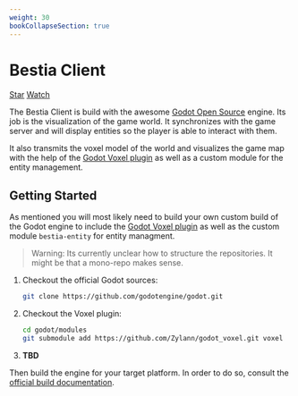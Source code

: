 ```yaml
---
weight: 30
bookCollapseSection: true
---
```

# Bestia Client

<a class="github-button" href="https://github.com/tfelix/bestia-client" data-icon="octicon-star" data-size="large"
data-show-count="true" aria-label="Star tfelix/bestia-client on GitHub">Star</a>
<a class="github-button" href="https://github.com/tfelix/bestia-client/subscription" data-icon="octicon-eye"
data-size="large" data-show-count="true" aria-label="Watch tfelix/bestia-client on GitHub">Watch</a>

The Bestia Client is build with the awesome [Godot Open Source](https://godotengine.org) engine. Its job is the visualization of the game world. It synchronizes with the game server and will display entities so the player is able to interact with them.

It also transmits the voxel model of the world and visualizes the game map with the help of the [Godot Voxel plugin](https://github.com/Zylann/godot_voxel) as well as a custom module for the entity management.

## Getting Started

As mentioned you will most likely need to build your own custom build of the Godot engine to include the [Godot Voxel plugin](https://github.com/Zylann/godot_voxel) as well as the custom module `bestia-entity` for entity managment.

> Warning: Its currently unclear how to structure the repositories. It might be that a mono-repo makes sense.

1. Checkout the official Godot sources:
    ```bash
    git clone https://github.com/godotengine/godot.git
    ```
2. Checkout the Voxel plugin:
    ```bash
    cd godot/modules
    git submodule add https://github.com/Zylann/godot_voxel.git voxel
    ```
3. **TBD**

Then build the engine for your target platform. In order to do so, consult the [official build documentation](https://docs.godotengine.org/en/stable/development/compiling/index.html).


<script async defer src="https://buttons.github.io/buttons.js"></script>
